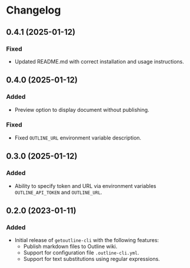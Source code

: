 # Changelog

## 0.4.1 (2025-01-12)

### Fixed

- Updated README.md with correct installation and usage instructions.

## 0.4.0 (2025-01-12)

### Added

- Preview option to display document without publishing.

### Fixed

- Fixed `OUTLINE_URL` environment variable description.

## 0.3.0 (2025-01-12)

### Added

- Ability to specify token and URL via environment variables `OUTLINE_API_TOKEN` and `OUTLINE_URL`.

## 0.2.0 (2023-01-11)

### Added

- Initial release of `getoutline-cli` with the following features:
  - Publish markdown files to Outline wiki.
  - Support for configuration file `.outline-cli.yml`.
  - Support for text substitutions using regular expressions.
